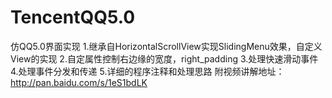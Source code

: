# TencentQQ5.0
仿QQ5.0界面实现
1.继承自HorizontalScrollView实现SlidingMenu效果，自定义View的实现
2.自定属性控制右边缘的宽度，right_padding
3.处理快速滑动事件
4.处理事件分发和传递
5.详细的程序注释和处理思路
附视频讲解地址：http://pan.baidu.com/s/1eS1bdLK
